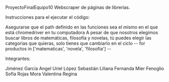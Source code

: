ProyectoFinalEquipo10 Webscraper de páginas de librerías.

Instrucciones para el ejecutar el código:

Asegurarse que el path definido en las funciones sea el mismo en el que está chromedriver en tu computadora A pesar de que nosotros elegimos buscar libros de matemáticas, filosofía y novelas, tú puedes elegir las categorías que quieras, solo tienes que cambiarlo en el ciclo -- for productos in ['matematicas', 'novela', 'filosofia'] --

Integrantes:

Jiménez García Angel Uriel
López Sebastián Liliana Fernanda
Mier Fenoglio Sofía
Rojas Mora Valentina Regina